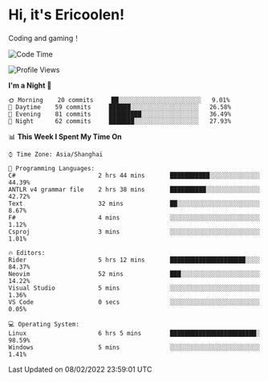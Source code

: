 # Hi, it's Ericoolen!
Coding and gaming！

<!--START_SECTION:waka-->
![Code Time](http://img.shields.io/badge/Code%20Time-172%20hrs%2034%20mins-blue)

![Profile Views](http://img.shields.io/badge/Profile%20Views-0-blue)

**I'm a Night 🦉** 

```text
🌞 Morning    20 commits     ██░░░░░░░░░░░░░░░░░░░░░░░   9.01% 
🌆 Daytime    59 commits     ██████░░░░░░░░░░░░░░░░░░░   26.58% 
🌃 Evening    81 commits     █████████░░░░░░░░░░░░░░░░   36.49% 
🌙 Night      62 commits     ███████░░░░░░░░░░░░░░░░░░   27.93%

```


📊 **This Week I Spent My Time On** 

```text
⌚︎ Time Zone: Asia/Shanghai

💬 Programming Languages: 
C#                       2 hrs 44 mins       ███████████░░░░░░░░░░░░░░   44.39% 
ANTLR v4 grammar file    2 hrs 38 mins       ██████████░░░░░░░░░░░░░░░   42.72% 
Text                     32 mins             ██░░░░░░░░░░░░░░░░░░░░░░░   8.67% 
F#                       4 mins              ░░░░░░░░░░░░░░░░░░░░░░░░░   1.12% 
Csproj                   3 mins              ░░░░░░░░░░░░░░░░░░░░░░░░░   1.01%

🔥 Editors: 
Rider                    5 hrs 12 mins       █████████████████████░░░░   84.37% 
Neovim                   52 mins             ███░░░░░░░░░░░░░░░░░░░░░░   14.22% 
Visual Studio            5 mins              ░░░░░░░░░░░░░░░░░░░░░░░░░   1.36% 
VS Code                  0 secs              ░░░░░░░░░░░░░░░░░░░░░░░░░   0.05%

💻 Operating System: 
Linux                    6 hrs 5 mins        ████████████████████████░   98.59% 
Windows                  5 mins              ░░░░░░░░░░░░░░░░░░░░░░░░░   1.41%

```


 Last Updated on 08/02/2022 23:59:01 UTC
<!--END_SECTION:waka-->

